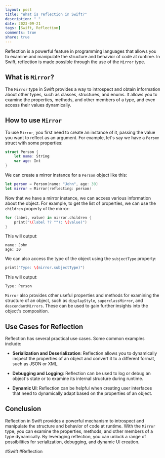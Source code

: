 ```yaml
---
layout: post
title: "What is reflection in Swift?"
description: " "
date: 2023-09-21
tags: [Swift, Reflection]
comments: true
share: true
---
```


Reflection is a powerful feature in programming languages that allows you to examine and manipulate the structure and behavior of code at runtime. In Swift, reflection is made possible through the use of the `Mirror` type.

## What is `Mirror`?

The `Mirror` type in Swift provides a way to introspect and obtain information about other types, such as classes, structures, and enums. It allows you to examine the properties, methods, and other members of a type, and even access their values dynamically.

## How to use `Mirror`

To use `Mirror`, you first need to create an instance of it, passing the value you want to reflect as an argument. For example, let's say we have a `Person` struct with some properties:

```swift
struct Person {
    let name: String
    var age: Int
}
```

We can create a mirror instance for a `Person` object like this:

```swift
let person = Person(name: "John", age: 30)
let mirror = Mirror(reflecting: person)
```

Now that we have a mirror instance, we can access various information about the object. For example, to get the list of properties, we can use the `children` property of the mirror:

```swift
for (label, value) in mirror.children {
    print("\(label ?? ""): \(value)")
}
```

This will output:

```
name: John
age: 30
```

We can also access the type of the object using the `subjectType` property:

```swift
print("Type: \(mirror.subjectType)")
```

This will output:

```
Type: Person
```

`Mirror` also provides other useful properties and methods for examining the structure of an object, such as `displayStyle`, `superclassMirror`, and `descendantMirrors`. These can be used to gain further insights into the object's composition.

## Use Cases for Reflection

Reflection has several practical use cases. Some common examples include:

- **Serialization and Deserialization**: Reflection allows you to dynamically inspect the properties of an object and convert it to a different format, such as JSON or XML.

- **Debugging and Logging**: Reflection can be used to log or debug an object's state or to examine its internal structure during runtime.

- **Dynamic UI**: Reflection can be helpful when creating user interfaces that need to dynamically adapt based on the properties of an object.

## Conclusion

Reflection in Swift provides a powerful mechanism to introspect and manipulate the structure and behavior of code at runtime. With the `Mirror` type, you can examine the properties, methods, and other members of a type dynamically. By leveraging reflection, you can unlock a range of possibilities for serialization, debugging, and dynamic UI creation. 

#Swift #Reflection